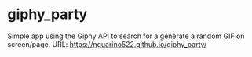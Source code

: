 # giphy_party

Simple app using the Giphy API to search for a generate a random GIF on screen/page.
URL: https://nguarino522.github.io/giphy_party/
